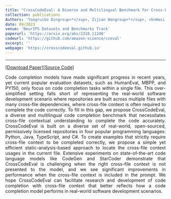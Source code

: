 ```yaml
---
title: "CrossCodeEval: A Diverse and Multilingual Benchmark for Cross-File Code Completion"
collection: publications
Authors: 'Yangruibo Ding<sup>*</sup>, Zijian Wang<sup>*</sup>, <b>Wasi Uddin Ahmad</b><sup>*</sup>, Hantian Ding, Ming Tan, Nihal Jain, Murali Krishna Ramanathan, Ramesh Nallapati, Parminder Bhatia, Dan Roth, and Bing Xiang.'
date: 09/2023
venue: 'NeurIPS Datasets and Benchmarks Track'
paperurl: 'https://arxiv.org/abs/2310.11248'
codeurl: 'https://github.com/amazon-science/cceval'
excerpt: ''
webpage: 'https://crosscodeeval.github.io'
---
```

---
<a href='https://arxiv.org/pdf/2310.11248.pdf' target="_blank">[Download Paper]</a><a href='' target="_blank">[Source Code]</a>

<p align="justify">
Code completion models have made significant progress in recent years, yet current popular evaluation datasets, such as HumanEval, MBPP, and PY150, only focus on code completion tasks within a single file. 
  This over-simplified setting falls short of representing the real-world software development scenario where repositories are built across multiple files with many cross-file dependencies, where cross-file 
  context is often required to complete the code correctly. 
To fill in this gap, we propose CrossCodeEval, a diverse and multilingual code completion benchmark that necessitates cross-file contextual understanding to complete the code accurately. 
  CrossCodeEval is built on a diverse set of real-world, open-sourced, permissively licensed repositories in four popular programming languages: Python, Java, TypeScript, and C#. 
  To create examples that strictly require cross-file context to be completed correctly, we propose a simple yet efficient static-analysis-based approach to locate the cross-file context usages in the 
  current file. Extensive experiments on state-of-the-art code language models like CodeGen and StarCoder demonstrate that CrossCodeEval is challenging when the right cross-file context is not presented to 
  the model, and we see significant improvements in performance when the cross-file context is included in the prompt. We hope CrossCodeEval can facilitate research and development of code completion with 
  cross-file context that better reflects how a code completion model performs in real-world software development scenarios.
</p>
